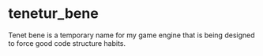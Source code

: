 # tenetur_bene
Tenet bene is a temporary name for my game engine that is being designed to force good code structure habits.
